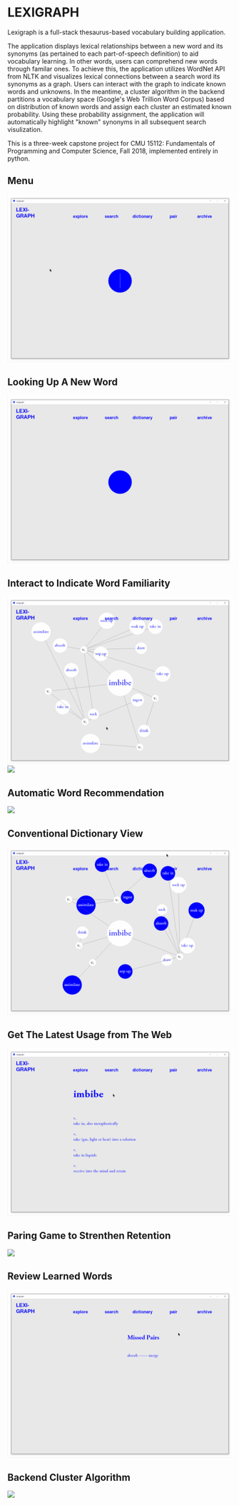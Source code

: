 # LEXIGRAPH

Lexigraph is a full-stack thesaurus-based vocabulary building application. 

The application displays lexical relationships between a new word and its synonyms (as pertained to each part-of-speech definition) to aid vocabulary learning. In other words, users can comprehend new words through familar ones. To achieve this, the application utilizes WordNet API from NLTK and visualizes lexical connections between a search word its synonyms as a graph. Users can interact with the graph to indicate known words and unknowns. In the meantime, a cluster algorithm in the backend partitions a vocabulary space (Google's Web Trillion Word Corpus) based on distribution of known words and assign each cluster an estimated known probability. Using these probability assignment, the application will automatically highlight "known" synonyms in all subsequent search visulization.

This is a three-week capstone project for CMU 15112: Fundamentals of Programming and Computer Science, Fall 2018, implemented entirely in python.

## Menu
![](/demo/gif/00_menu.gif)

## Looking Up A New Word
![](/demo/gif/01_search_def.gif)

## Interact to Indicate Word Familiarity
![](/demo/gif/02_search_highlight.gif)
![](/demo/gif/03_search_dehilight.gif)

## Automatic Word Recommendation
![](/demo/gif/04_search_autohighlight.gif)

## Conventional Dictionary View
![](/demo/gif/05_dict.gif)

## Get The Latest Usage from The Web
![](/demo/gif/06_explore.gif)

## Paring Game to Strenthen Retention
![](/demo/gif/07_pair.gif)

## Review Learned Words
![](/demo/gif/08_archive.gif)

## Backend Cluster Algorithm
![](/demo/gif/09_backend.gif)
